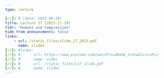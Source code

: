 ```yaml
---
type: lecture

[//]: # (date: 2022-09-29)
title: Lecture 17 [2023-11-29]
tldr: "Humans and Compression"
hide_from_announcments: false
links:
    - url: /static_files/slide_17_2023.pdf
      name: slides
[//]: #links:
[//]: #    - url: https://www.youtube.com/watch?v=oBaGW_zrenw&list=PLv_7iO_xlL0Jgc35Pqn7XP5VTQ5krLMOl
[//]: #      name: video
[//]: #    - url: /static_files/L17_slide.pdf
[//]: #      name: slides
---
```


    




